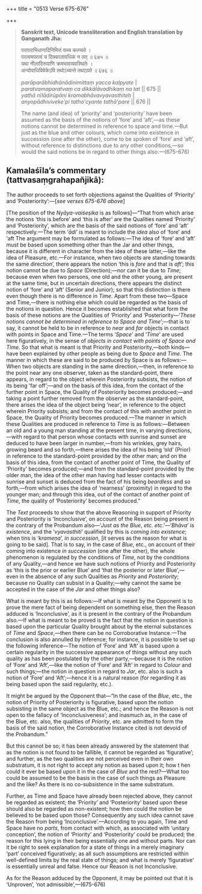 +++
title = "0513 Verse 675-676"

+++
> **Sanskrit text, Unicode transliteration and English translation by Ganganath Jha:** 
>
> परापराभिधानादिनिमित्तं यच्च कल्प्यते ।  
> परत्वमपरत्वं च दिक्कालावधिकं न तत् ॥ ६७५ ॥  
> यथा नीलादिरूपाणि क्रमभावव्यवस्थितेः ।  
> अन्योपाधिविवेकेऽपि तथोऽच्यन्ते तथाऽपरे ॥ ६७६ ॥ 
>
> *parāparābhidhānādinimittaṃ yacca kalpyate* \|  
> *paratvamaparatvaṃ ca dikkālāvadhikaṃ na tat* \|\| 675 \|\|  
> *yathā nīlādirūpāṇi kramabhāvavyavasthiteḥ* \|  
> *anyopādhiviveke'pi tatho'cyante tathā'pare* \|\| 676 \|\| 
>
> The name (and idea) of ‘priority’ and ‘posteriority’ have been assumed as the basis of the notions of ‘fore’ and ‘aft’,—as these notions cannot be determined in reference to space and time.—But just as the blue and other colours, which come into existence in succession (one after the other), come to be spoken of ‘fore’ and ‘aft’, without reference to distinctions due to any other conditions,—so would the said notions be in regard to other things also.—(675-676)



## Kamalaśīla’s commentary (tattvasaṃgrahapañjikā):

The author proceeds to set forth objections against the Qualities of ‘Priority’ and ‘Posteriority’:—[*see verses 675-676 above*]

[The position of the *Nyāya-vaiśeṣika* is as follows]—“That from which arise the notions ‘this is before’ and ‘this is after’ are the Qualities named ‘Priority’ and ‘Posteriority’, which are the basis of the said notions of ‘fore’ and ‘aft’ respectively.—The term ‘*ādi*’ is meant to include the *idea* also of ‘fore’ and ‘aft The argument may be formulated as follows:—The idea of ‘fore’ and ‘aft’ must be based upon something other than the Jar and other things, because it is different in character from the idea of these latter,—like the idea of Pleasure, etc.—For instance, when two objects are standing towards the same direction’, there appears the notion ‘this is *fore* and that is *aft*’; this notion cannot be due to *Space* (Direction);—nor can it be due to *Time*; because even when two persons, one old and the other young, are present at the same time, but in uncertain directions, there appears the distinct notion of ‘fore’ and ‘aft’ (Senior and Junior); so that this distinction is there even though there is no difference in *Time*. Apart from these two—Space and Time,—there is nothing else which could be regarded as the basis of the notions in question. Hence it becomes established that what form the basis of these notions are the Qualities of ‘Priority’ and ‘Posteriority—‘*These notions cannot be determined in reference to Space and Time*’;—that is to say, it cannot be held to be in reference to *near* and *far* objects in contact with points in Space and Time.—The terms ‘*Space*’ and ‘*Time*’ are used here figuratively, in the sense of *objects in contact with points of Space and Time*. So that what is meant is that Priority and Posteriority,—both kinds—have been explained by other people as being due to *Space* and *Time*. The manner in which these are said to be produced by Space is as follows:—When two objects are standing in the same direction,—then, in reference to the point near any one observer, taken as the standard-point, there appears, in regard to the object wherein Posteriority subsists, the notion of its being ‘far off’;—and on the basis of this idea, from the contact of the further point in Space, the Quality of Posteriority becomes produced;—and taking a point further removed from the observer as the standard-point, there arises the idea of the object being ‘near’, in reference to the object wherein Priority subsists; and from the contact of this with another point in Space, the Quality of Priority becomes produced.—The manner in which these Qualities are produced in reference to *Time* is as follows:—Between an old and a young man standing at the present time, in varying directions,—with regard to that person whose contacts with sunrise and sunset are deduced to have been larger in number,—from his wrinkles, grey hairs, growing beard and so forth,—there arises the idea of his being ‘old’ (Prior) in reference to the standard-point provided by the other man; and on the basis of this idea, from the contact of another point of Time, the Quality of ‘Priority’ becomes produced;—and from the standard-point provided by the older man, the idea of the other man having had lesser contacts with sunrise and sunset is deduced from the fact of his being *beardless* and so forth,—from which arises the idea of ‘nearness’ (proximity) in regard to the younger man; and through this idea, out of the contact of another point of *Time*, the quality of ‘Posteriority’ becomes produced.”

The *Text* proceeds to show that the above Reasoning in support of Priority and Posteriority is ‘Inconclusive’, on account of the Reason being present in the contrary of the Probandum also—‘*Just as the Blue*, *etc. etc*.’—‘*Bhāva*’ is *existence*, and the ‘*vyavasthiti*’ qualified by this is *coming into existence*; when tins is ‘*krameṇa*’, *in succession*, [it serves as the reason for what is going to be said]. That is to say, in the case of *Blue*, etc., on account of their coming into existence *in succession* (one after the other), the whole phenomenon is regulated by the conditions of *Time*, not by the conditions of any Quality,—and hence we have such notions of Priority and Posteriority as ‘this is the prior or earlier Blue’ and ‘that the posterior or later Blue’,—even in the absence of any such Qualities as *Priority* and *Posteriority*; because no Quality can subsist in a Quality;—why cannot the same be accepted in the case of the *Jar* and other things also?

What is meant by this is as follows:—If what is meant by the Opponent is to prove the mere fact of being dependent on something else, then the Reason adduced is ‘Inconclusive’, as it is present in the contrary of the Probandum also.—If what is meant to be proved is the fact that the notion in question is based upon the particular Quality brought about by the eternal substances of *Time* and *Space*,—then there can be no Corroborative Instance.—The conclusion is also annulled by Inference; for instance, it is possible to set up the following inference—The notion of ‘Fore’ and ‘Aft’ is based upon a certain regularity in the successive appearance of things without any such quality as has been postulated by the other party,—because it is the notion of ‘Fore’ and ‘Aft’,—like the notion of ‘Fore’ and ‘Aft’ in regard to *Colour* and such things;—the notion in question in regard to *Jar*, etc. also is such a notion of ‘Fore’ and ‘Aft’;—hence it is a natural reason (for regarding it as being based upon the said regularity, etc.).

It might be argued by the Opponent that—“In the case of the *Blue*, etc., the notion of Priority of Posteriority is figurative, based upon the notion subsisting in the same object as the Blue, etc.; and hence the Reason is not open to the fallacy of ‘Inconclusiveness’; and inasmuch as, in the case of the Blue, etc. also, the qualities of *Priority*, etc. are admitted to form the basis of the said notion, the Corroborative Instance cited is not devoid of the Probandum.”

But this cannot be so; it has been already answered by the statement that as the notion is not found to be fallible, it cannot be regarded as ‘figurative’; and further, as the two qualities are not perceived even in their own substratum, it is not right to accept any notion as based upon it; how t hen could it ever be based upon it in the case of *Blue* and the rest?—What too could be assumed to be the basis in the case of such things as Pleasure and the like? As there is no co-subsistence in the same substratum.

Further, as Time and Space have already been rejected above, they cannot be regarded as existent; the ‘Priority’ and ‘Posteriority’ based upon these should also be regarded as non-existent; how then could the notion be believed to be based upon those? Consequently any such idea cannot save the Reason from being ‘Inconclusive’.—According to you again, Time and Space have no *parts*, from contact with which, as associated with ‘unitary conception’, the notion of ‘Priority’ and ‘Posteriority’ could be produced; the reason for this lying in their being essentially one and without parts. Nor can it be right to seek explanation for a state of things in a merely imaginary ‘part’ conceived figuratively; as all such assumptions are restricted within well-defined limits by the real state of things; and what is merely ‘figurative’ is essentially unreal and false. Hence our Reason is not Inconclusive.

As for the Reason adduced by the Opponent, it may be pointed out that it is ‘Unproven’, ‘not admissible’,—(675-676)


